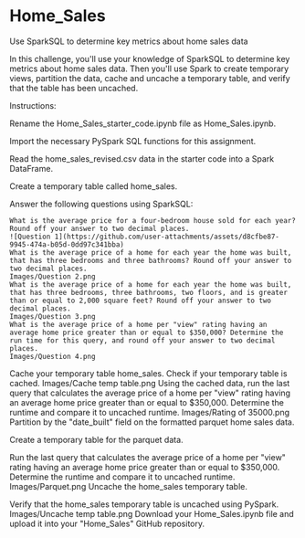 # Home_Sales
Use SparkSQL to determine key metrics about home sales data

In this challenge, you'll use your knowledge of SparkSQL to determine key metrics about home sales data. Then you'll use Spark to create temporary views, partition the data, cache and uncache a temporary table, and verify that the table has been uncached.

Instructions:

Rename the Home_Sales_starter_code.ipynb file as Home_Sales.ipynb.

Import the necessary PySpark SQL functions for this assignment.

Read the home_sales_revised.csv data in the starter code into a Spark DataFrame.

Create a temporary table called home_sales.

Answer the following questions using SparkSQL:
        
    What is the average price for a four-bedroom house sold for each year? Round off your answer to two decimal places.
    ![Question 1](https://github.com/user-attachments/assets/d8cfbe87-9945-474a-b05d-0dd97c341bba)
    What is the average price of a home for each year the home was built, that has three bedrooms and three bathrooms? Round off your answer to two decimal places.
    Images/Question 2.png
    What is the average price of a home for each year the home was built, that has three bedrooms, three bathrooms, two floors, and is greater than or equal to 2,000 square feet? Round off your answer to two decimal places.
    Images/Question 3.png  
    What is the average price of a home per "view" rating having an average home price greater than or equal to $350,000? Determine the run time for this query, and round off your answer to two decimal places.
    Images/Question 4.png
Cache your temporary table home_sales.
Check if your temporary table is cached.
Images/Cache temp table.png
Using the cached data, run the last query that calculates the average price of a home per "view" rating having an average home price greater than or equal to $350,000. Determine the runtime and compare it to uncached runtime.
Images/Rating of 35000.png
Partition by the "date_built" field on the formatted parquet home sales data.

Create a temporary table for the parquet data.

Run the last query that calculates the average price of a home per "view" rating having an average home price greater than or equal to $350,000. Determine the runtime and compare it to uncached runtime.
Images/Parquet.png
Uncache the home_sales temporary table.

Verify that the home_sales temporary table is uncached using PySpark.
Images/Uncache temp table.png
Download your Home_Sales.ipynb file and upload it into your "Home_Sales" GitHub repository.
